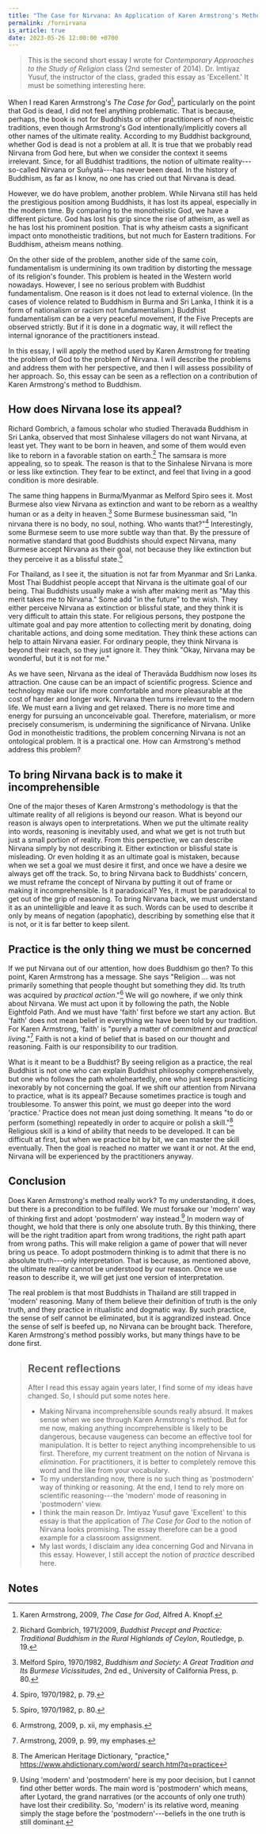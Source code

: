 ```yaml
---
title: "The Case for Nirvana: An Application of Karen Armstrong's Methodology"
permalink: /fornirvana
is_article: true
date: 2023-05-26 12:00:00 +0700
---
```


> This is the second short essay I wrote for *Contemporary Approaches to the Study of Religion* class (2nd semester of 2014). Dr. Imtiyaz Yusuf, the instructor of the class, graded this essay as 'Excellent.' It must be something interesting here.

When I read Karen Armstrong's *The Case for God*[^armstrong-case], particularly on the point that God is dead, I did not feel anything problematic. That is because, perhaps, the book is not for Buddhists or other practitioners of non-theistic traditions, even though Armstrong's God intentionally/implicitly covers all other names of the ultimate reality. According to my Buddhist background, whether God is dead is not a problem at all. It is true that we probably read Nirvana from God here, but when we consider the context it seems irrelevant. Since, for all Buddhist traditions, the notion of ultimate reality---so-called Nirvana or Suñyatā---has never been dead. In the history of Buddhism, as far as I know, no one has cried out that Nirvana is dead.

[^armstrong-case]: Karen Armstrong, 2009, *The Case for God*, Alfred A. Knopf.

However, we do have problem, another problem. While Nirvana still has held the prestigious position among Buddhists, it has lost its appeal, especially in the modern time. By comparing to the monotheistic God, we have a different picture. God has lost his grip since the rise of atheism, as well as he has lost his prominent position. That is why atheism casts a significant impact onto monotheistic traditions, but not much for Eastern traditions. For Buddhism, atheism means nothing. 

On the other side of the problem, another side of the same coin, fundamentalism is undermining its own tradition by distorting the message of its religion's founder. This problem is heated in the Western world nowadays. However, I see no serious problem with Buddhist fundamentalism. One reason is it does not lead to external violence. (In the cases of violence related to Buddhism in Burma and Sri Lanka, I think it is a form of nationalism or racism not fundamentalism.) Buddhist fundamentalism can be a very peaceful movement, if the Five Precepts are observed strictly. But if it is done in a dogmatic way, it will reflect the internal ignorance of the practitioners instead.

In this essay, I will apply the method used by Karen Armstrong for treating the problem of God to the problem of Nirvana. I will describe the problems and address them with her perspective, and then I will assess possibility of her approach. So, this essay can be seen as a reflection on a contribution of Karen Armstrong's method to Buddhism.

## How does Nirvana lose its appeal?

Richard Gombrich, a famous scholar who studied Theravada Buddhism in Sri Lanka, observed that most Sinhalese villagers do not want Nirvana, at least yet. They want to be born in heaven, and some of them would even like to reborn in a favorable station on earth.[^gombrich-lanka] The samsara is more appealing, so to speak. The reason is that to the Sinhalese Nirvana is more or less like extinction. They fear to be extinct, and feel that living in a good condition is more desirable.

[^gombrich-lanka]: Richard Gombrich, 1971/2009, *Buddhist Precept and Practice: Traditional Buddhism in the Rural Highlands of Ceylon*, Routledge, p. 19.

The same thing happens in Burma/Myanmar as Melford Spiro sees it. Most Burmese also view Nirvana as extinction and want to be reborn as a wealthy human or as a deity in heaven.[^spiro-extinction] Some Burmese businessman said, "In nirvana there is no body, no soul, nothing. Who wants that?"[^spiro-nirvana] Interestingly, some Burmese seem to use more subtle way than that. By the pressure of normative standard that good Buddhists should expect Nirvana, many Burmese accept Nirvana as their goal, not because they like extinction but they perceive it as a blissful state.[^spiro-blissful]

[^spiro-extinction]: Melford Spiro, 1970/1982, *Buddhism and Society: A Great Tradition and Its Burmese Vicissitudes*, 2nd ed., University of California Press, p. 80.
[^spiro-nirvana]: Spiro, 1970/1982, p. 79.
[^spiro-blissful]: Spiro, 1970/1982, p. 80.

For Thailand, as I see it, the situation is not far from Myanmar and Sri Lanka. Most Thai Buddhist people accept that Nirvana is the ultimate goal of our being. Thai Buddhists usually make a wish after making merit as "May this merit takes me to Nirvana." Some add "in the future" to the wish. They either perceive Nirvana as extinction or blissful state, and they think it is very difficult to attain this state. For religious persons, they postpone the ultimate goal and pay more attention to collecting merit by donating, doing charitable actions, and doing some meditation. They think these actions can help to attain Nirvana easier. For ordinary people, they think Nirvana is beyond their reach, so they just ignore it. They think "Okay, Nirvana may be wonderful, but it is not for me." 

As we have seen, Nirvana as the ideal of Theravāda Buddhism now loses its attraction. One cause can be an impact of scientific progress. Science and technology make our life more comfortable and more pleasurable at the cost of harder and longer work. Nirvana then turns irrelevant to the modern life. We must earn a living and get relaxed. There is no more time and energy for pursuing an unconceivable goal. Therefore, materialism, or more precisely consumerism, is undermining the significance of Nirvana. Unlike God in monotheistic traditions, the problem concerning Nirvana is not an ontological problem. It is a practical one. How can Armstrong's method address this problem?

## To bring Nirvana back is to make it incomprehensible

One of the major theses of Karen Armstrong's methodology is that the ultimate reality of all religions is beyond our reason. What is beyond our reason is always open to interpretations. When we put the ultimate reality into words, reasoning is inevitably used, and what we get is not truth but just a small portion of reality. From this perspective, we can describe Nirvana simply by not describing it. Either extinction or blissful state is misleading. Or even holding it as an ultimate goal is mistaken, because when we set a goal we must desire it first, and once we have a desire we always get off the track. So, to bring Nirvana back to Buddhists' concern, we must reframe the concept of Nirvana by putting it out of frame or making it incomprehensible. Is it paradoxical? Yes, it must be paradoxical to get out of the grip of reasoning. To bring Nirvana back, we must understand it as an unintelligible and leave it as such. Words can be used to describe it only by means of negation (apophatic), describing by something else that it is not, or it is far better to keep silent.

## Practice is the only thing we must be concerned

If we put Nirvana out of our attention, how does Buddhism go then? To this point, Karen Armstrong has a message. She says "Religion ... was not primarily something that people thought but something they did. Its truth was acquired by *practical action*."[^armstrong-action] We will go nowhere, if we only think about Nirvana. We must act upon it by following the path, the Noble Eightfold Path. And we must have 'faith' first before we start any action. But 'faith' does not mean belief in everything we have been told by our tradition. For Karen Armstrong, 'faith' is "purely a matter of *commitment* and *practical living*."[^armstrong-faith] Faith is not a kind of belief that is based on our thought and reasoning. Faith is our responsibility to our tradition.

[^armstrong-action]: Armstrong, 2009, p. xii, my emphasis.
[^armstrong-faith]: Armstrong, 2009, p. 99, my emphases.

What is it meant to be a Buddhist? By seeing religion as a practice, the real Buddhist is not one who can explain Buddhist philosophy comprehensively, but one who follows the path wholeheartedly, one who just keeps practicing inexorably by not concerning the goal. If we shift our attention from Nirvana to practice, what is its appeal? Because sometimes practice is tough and troublesome. To answer this point, we must go deeper into the word 'practice.' Practice does not mean just doing something. It means "to do or perform (something) repeatedly in order to acquire or polish a skill."[^ahdict-practice] Religious skill is a kind of ability that needs to be developed. It can be difficult at first, but when we practice bit by bit, we can master the skill eventually. Then the goal is reached no matter we want it or not. At the end, Nirvana will be experienced by the practitioners anyway.

[^ahdict-practice]: The American Heritage Dictionary, "practice," [https://www.ahdictionary.com/word/ search.html?q=practice](https://www.ahdictionary.com/word/search.html?q=practice)

## Conclusion

Does Karen Armstrong's method really work? To my understanding, it does, but there is a precondition to be fulfiled. We must forsake our 'modern' way of thinking first and adopt 'postmodern' way instead.[^postmodern] In modern way of thought, we hold that there is only one absolute truth. By this thinking, there will be the right tradition apart from wrong traditions, the right path apart from wrong paths. This will make religion a game of power that will never bring us peace. To adopt postmodern thinking is to admit that there is no absolute truth---only interpretation. That is because, as mentioned above, the ultimate reality cannot be understood by our reason. Once we use reason to describe it, we will get just one version of interpretation.

[^postmodern]: Using 'modern' and 'postmodern' here is my poor decision, but I cannot find other better words. The main word is 'postmodern' which means, after Lyotard, the grand narratives (or the accounts of only one truth) have lost their credibility. So, 'modern' is its relative word, meaning simply the stage before the 'postmodern'---beliefs in the one truth is still dominant.

The real problem is that most Buddhists in Thailand are still trapped in 'modern' reasoning. Many of them believe their definition of truth is the only truth, and they practice in ritualistic and dogmatic way. By such practice, the sense of self cannot be eliminated, but it is aggrandized instead. Once the sense of self is beefed up, no Nirvana can be brought back. Therefore, Karen Armstrong's method possibly works, but many things have to be done first.

> ## Recent reflections
> 
> After I read this essay again years later, I find some of my ideas have changed. So, I should put some notes here. 
> - Making Nirvana incomprehensible sounds really absurd. It makes sense when we see through Karen Armstrong's method. But for me now, making anything incomprehensible is likely to be dangerous, because vaugeness can become an effective tool for manipulation. It is better to reject anything incomprehensible to us first. Therefore, my current treatment on the notion of Nirvana is *elimination*. For practitioners, it is better to completely remove this word and the like from your vocabulary.
> - To my understanding now, there is no such thing as 'postmodern' way of thinking or reasoning. At the end, I tend to rely more on scientific reasoning---the 'modern' mode of reasoning in 'postmodern' view.
> - I think the main reason Dr. Imtiyaz Yusuf gave 'Excellent' to this essay is that the application of *The Case for God* to the notion of Nirvana looks promising. The essay therefore can be a good example for a classroom assignment.
> - My last words, I disclaim any idea concerning God and Nirvana in this essay. However, I still accept the notion of *practice* described here.

## Notes
